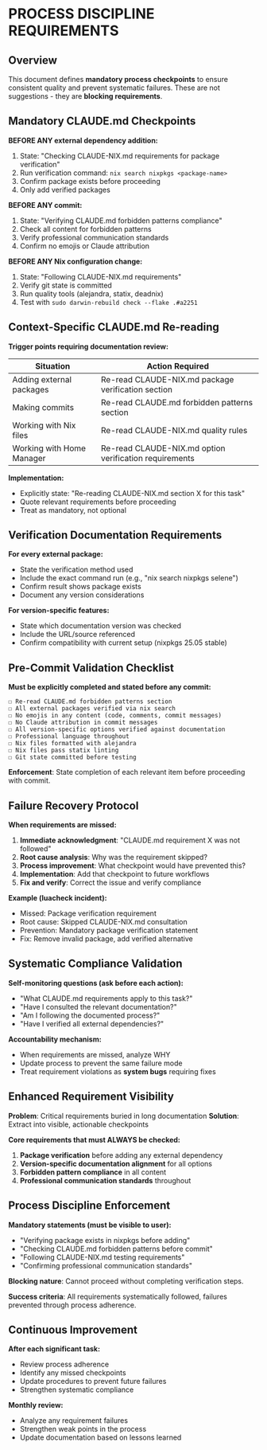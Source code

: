 # PROCESS DISCIPLINE REQUIREMENTS

## Overview

This document defines **mandatory process checkpoints** to ensure consistent quality and prevent systematic failures. These are not suggestions - they are **blocking requirements**.

## Mandatory CLAUDE.md Checkpoints

**BEFORE ANY external dependency addition:**
1. State: "Checking CLAUDE-NIX.md requirements for package verification"
2. Run verification command: `nix search nixpkgs <package-name>`
3. Confirm package exists before proceeding
4. Only add verified packages

**BEFORE ANY commit:**
1. State: "Verifying CLAUDE.md forbidden patterns compliance"
2. Check all content for forbidden patterns
3. Verify professional communication standards
4. Confirm no emojis or Claude attribution

**BEFORE ANY Nix configuration change:**
1. State: "Following CLAUDE-NIX.md requirements"
2. Verify git state is committed
3. Run quality tools (alejandra, statix, deadnix)
4. Test with `sudo darwin-rebuild check --flake .#a2251`

## Context-Specific CLAUDE.md Re-reading

**Trigger points requiring documentation review:**

| Situation | Action Required |
|-----------|----------------|
| Adding external packages | Re-read CLAUDE-NIX.md package verification section |
| Making commits | Re-read CLAUDE.md forbidden patterns section |
| Working with Nix files | Re-read CLAUDE-NIX.md quality rules |
| Working with Home Manager | Re-read CLAUDE-NIX.md option verification requirements |

**Implementation:**
- Explicitly state: "Re-reading CLAUDE-NIX.md section X for this task"
- Quote relevant requirements before proceeding
- Treat as mandatory, not optional

## Verification Documentation Requirements

**For every external package:**
- State the verification method used
- Include the exact command run (e.g., "nix search nixpkgs selene")
- Confirm result shows package exists
- Document any version considerations

**For version-specific features:**
- State which documentation version was checked
- Include the URL/source referenced
- Confirm compatibility with current setup (nixpkgs 25.05 stable)

## Pre-Commit Validation Checklist

**Must be explicitly completed and stated before any commit:**

```
☐ Re-read CLAUDE.md forbidden patterns section
☐ All external packages verified via nix search
☐ No emojis in any content (code, comments, commit messages)
☐ No Claude attribution in commit messages
☐ All version-specific options verified against documentation
☐ Professional language throughout
☐ Nix files formatted with alejandra
☐ Nix files pass statix linting
☐ Git state committed before testing
```

**Enforcement**: State completion of each relevant item before proceeding with commit.

## Failure Recovery Protocol

**When requirements are missed:**

1. **Immediate acknowledgment**: "CLAUDE.md requirement X was not followed"
2. **Root cause analysis**: Why was the requirement skipped?
3. **Process improvement**: What checkpoint would have prevented this?
4. **Implementation**: Add that checkpoint to future workflows
5. **Fix and verify**: Correct the issue and verify compliance

**Example (luacheck incident):**
- Missed: Package verification requirement
- Root cause: Skipped CLAUDE-NIX.md consultation
- Prevention: Mandatory package verification statement
- Fix: Remove invalid package, add verified alternative

## Systematic Compliance Validation

**Self-monitoring questions (ask before each action):**
- "What CLAUDE.md requirements apply to this task?"
- "Have I consulted the relevant documentation?"
- "Am I following the documented process?"
- "Have I verified all external dependencies?"

**Accountability mechanism:**
- When requirements are missed, analyze WHY
- Update process to prevent the same failure mode
- Treat requirement violations as **system bugs** requiring fixes

## Enhanced Requirement Visibility

**Problem**: Critical requirements buried in long documentation
**Solution**: Extract into visible, actionable checkpoints

**Core requirements that must ALWAYS be checked:**
1. **Package verification** before adding any external dependency
2. **Version-specific documentation alignment** for all options
3. **Forbidden pattern compliance** in all content
4. **Professional communication standards** throughout

## Process Discipline Enforcement

**Mandatory statements (must be visible to user):**
- "Verifying package exists in nixpkgs before adding"
- "Checking CLAUDE.md forbidden patterns before commit"
- "Following CLAUDE-NIX.md testing requirements"
- "Confirming professional communication standards"

**Blocking nature**: Cannot proceed without completing verification steps.

**Success criteria**: All requirements systematically followed, failures prevented through process adherence.

## Continuous Improvement

**After each significant task:**
- Review process adherence
- Identify any missed checkpoints
- Update procedures to prevent future failures
- Strengthen systematic compliance

**Monthly review:**
- Analyze any requirement failures
- Strengthen weak points in the process
- Update documentation based on lessons learned